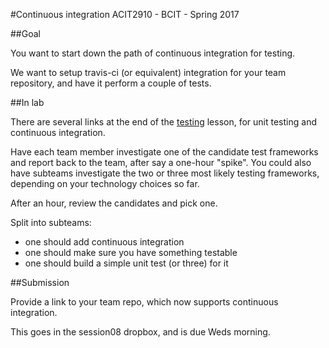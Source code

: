 #Continuous integration
ACIT2910 - BCIT - Spring 2017

##Goal

You want to start down the path of continuous integration for testing.

We want to setup travis-ci (or equivalent) integration for your team repository,
and have it perform a couple of tests.

##In lab

There are several links at the end of the [testing](/display/lesson/testing) lesson,
for unit testing and continuous integration.

Have each team member investigate one of the candidate test frameworks and report
back to the team, after say a one-hour "spike". 
You could also have subteams investigate the two or three most
likely testing frameworks, depending on your technology choices so far.

After an hour, review the candidates and pick one.

Split into subteams:
- one should add continuous integration
- one should make sure you have something testable
- one should build a simple unit test (or three) for it

##Submission

Provide a link to your team repo, which now supports continuous integration.

This goes in the session08 dropbox, and is due Weds morning.
